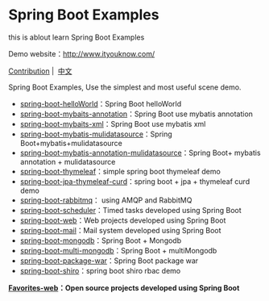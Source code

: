 # Spring Boot Examples

this is ablout learn Spring Boot Examples

Demo website：http://www.ityouknow.com/

[Contribution](https://github.com/ityouknow/spring-boot-examples/issues)&nbsp;| &nbsp;[中文](README.md)


Spring Boot Examples, Use the simplest and most useful scene demo.

- [spring-boot-helloWorld](https://github.com/ityouknow/spring-boot-examples/tree/master/spring-boot-helloWorld)：Spring Boot helloWorld
- [spring-boot-mybaits-annotation](https://github.com/ityouknow/spring-boot-examples/tree/master/spring-boot-mybatis-annotation)：Spring Boot use mybatis annotation
- [spring-boot-mybaits-xml](https://github.com/ityouknow/spring-boot-examples/tree/master/spring-boot-mybatis-xml)：Spring Boot use mybatis xml 
- [spring-boot-mybatis-mulidatasource](https://github.com/ityouknow/spring-boot-examples/tree/master/spring-boot-mybatis-mulidatasource)：Spring Boot+mybatis+mulidatasource
- [spring-boot-mybatis-annotation-mulidatasource](https://github.com/ityouknow/spring-boot-examples/tree/master/spring-boot-mybatis-annotation-mulidatasource)：Spring Boot+ mybatis annotation + mulidatasource
- [spring-boot-thymeleaf](https://github.com/ityouknow/spring-boot-examples/tree/master/spring-boot-thymeleaf)：simple spring boot thymeleaf demo
- [spring-boot-jpa-thymeleaf-curd](https://github.com/ityouknow/spring-boot-examples/tree/master/spring-boot-jpa-thymeleaf-curd)：spring boot + jpa + thymeleaf curd demo
- [spring-boot-rabbitmq](https://github.com/ityouknow/spring-boot-examples/tree/master/spring-boot-rabbitmq)： using AMQP and RabbitMQ
- [spring-boot-scheduler](https://github.com/ityouknow/spring-boot-examples/tree/master/spring-boot-scheduler)：Timed tasks developed using Spring Boot 
- [spring-boot-web](https://github.com/ityouknow/spring-boot-examples/tree/master/spring-boot-web)：Web projects developed using Spring Boot 
- [spring-boot-mail](https://github.com/ityouknow/spring-boot-examples/tree/master/spring-boot-mail)：Mail system developed using Spring Boot 
- [spring-boot-mongodb](https://github.com/ityouknow/spring-boot-examples/tree/master/spring-boot-mongodb)：Spring Boot + Mongodb
- [spring-boot-multi-mongodb](https://github.com/ityouknow/spring-boot-examples/tree/master/spring-boot-multi-mongodb)：Spring Boot + multiMongodb
- [spring-boot-package-war](https://github.com/ityouknow/spring-boot-examples/tree/master/spring-boot-package-war)：Spring Boot package war
- [spring-boot-shiro](https://github.com/ityouknow/spring-boot-examples/tree/master/spring-boot-shiro)：spring boot shiro rbac demo 

**[Favorites-web](https://github.com/cloudfavorites/favorites-web)：Open source projects developed using Spring Boot**
